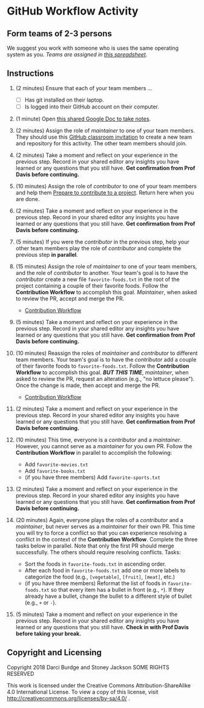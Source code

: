 # GitHub Workflow Activity

## Form teams of 2-3 persons

We suggest you work with someone who is uses the same operating system as you. 
_Teams are assigned in [this spreadsheet](https://docs.google.com/spreadsheets/d/1vBWP3on0b3NWF_Vso_Qk18I8pmlWPhW2rvgHwR1BD04/edit?usp=sharing)._

## Instructions

1. (2 minutes) Ensure that each of your team members ...

    - [ ] Has git installed on their laptop.
    - [ ] Is logged into their GitHub account on their computer.

2. (1 minute) Open [this shared Google Doc to take notes](https://docs.google.com/document/d/1nmXnHzB3lVCibH7GBOUqPDiIjG7x67VOqJcoT3seRwQ/edit?usp=sharing).

3. (2 minutes) Assign the role of _maintainer_ to one of your team members. They should use this [GitHub classroom invitation](https://classroom.github.com/g/7DYJfpBe) to create a new team and repository for this activity. The other team members should join.

4. (2 minutes) Take a moment and reflect on your experience in the previous step. Record in your shared editor any insights you have learned or any questions that you still have. __Get confirmation from Prof Davis before continuing.__

5. (10 minutes) Assign the role of _contributor_ to one of your team members and help them [Prepare to contribute to a project](prepare-to-contribute-to-a-project.md). Return here when you are done.

6. (2 minutes) Take a moment and reflect on your experience in the previous step. Record in your shared editor any insights you have learned or any questions that you still have. __Get confirmation from Prof Davis before continuing.__

7. (5 minutes) If you were the _contributor_ in the previous step, help your other team members play the role of _contributor_ and complete the previous step __in parallel__.

8. (15 minutes) Assign the role of _maintainer_ to one of your team members, and the role of _contributor_ to another. Your team's goal is to have the _contributor_ create a new file `favorite-foods.txt` in the root of the project containing a couple of their favorite foods. Follow the __Contribution Workflow__ to accomplish this goal. _Maintainer_, when asked to review the PR, accept and merge the PR.
    * [Contribution Workflow](contribution-workflow.md)

9. (5 minutes) Take a moment and reflect on your experience in the previous step. Record in your shared editor any insights you have learned or any questions that you still have. __Get confirmation from Prof Davis before continuing.__

10. (10 minutes) Reassign the roles of _maintainer_ and _contributor_ to different team members. Your team's goal is to have the _contributor_ add a couple of their favorite foods to `favorite-foods.txt`. Follow the __Contribution Workflow__ to accomplish this goal. ___BUT THIS TIME___, _maintainer_, when asked to review the PR, request an alteration (e.g., "no lettuce please"). Once the change is made, then accept and merge the PR.
    * [Contribution Workflow](contribution-workflow.md)

11. (2 minutes) Take a moment and reflect on your experience in the previous step. Record in your shared editor any insights you have learned or any questions that you still have. __Get confirmation from Prof Davis before continuing.__

12. (10 minutes) This time, everyone is a _contributor_ and a _maintainer_. However, you cannot serve as a _maintainer_ for you own PR. Follow the __Contribution Workflow__ in parallel to accomplish the following:
    * Add `favorite-movies.txt`
    * Add `favorite-books.txt`
    * (if you have three members) Add `favorite-sports.txt`

13. (2 minutes) Take a moment and reflect on your experience in the previous step. Record in your shared editor any insights you have learned or any questions that you still have. __Get confirmation from Prof Davis before continuing.__

14. (20 minutes) Again, everyone plays the roles of a _contributor_ and a _maintainer_, but never serves as a _maintainer_ for their own PR. This time you will try to force a conflict so that you can experience resolving a conflict in the context of the __Contribution Workflow__. Complete the three tasks below in parallel. Note that only the first PR should merge successfully. The others should require resolving conflicts. Tasks:
    * Sort the foods in `favorite-foods.txt` in ascending order.
    * After each food in `favorite-foods.txt` add one or more labels to categorize the food (e.g., `[vegetable]`, `[fruit]`, `[meat]`, etc.)
    * (if you have three members) Reformat the list of foods in `favorite-foods.txt` so that every item has a bullet in front (e.g., `*`). If they already have a bullet, change the bullet to a different style of bullet (e.g., `+` or `-`).

15. (5 minutes) Take a moment and reflect on your experience in the previous step. Record in your shared editor any insights you have learned or any questions that you still have. __Check in with Prof Davis before taking your break.__



## Copyright and Licensing

Copyright 2018 Darci Burdge and Stoney Jackson SOME RIGHTS RESERVED

This work is licensed under the Creative Commons Attribution-ShareAlike 4.0 International License. To view a copy of this license, visit http://creativecommons.org/licenses/by-sa/4.0/ .
